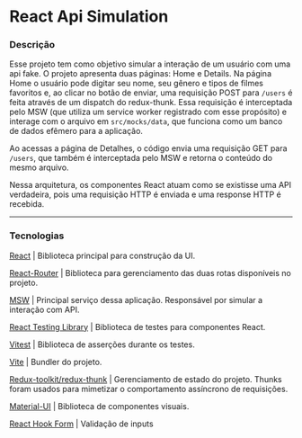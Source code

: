 # React Api Simulation


### Descrição

Esse projeto tem como objetivo simular a interação de um usuário com uma api fake. O projeto apresenta duas páginas: Home e Details. Na página Home o usuário pode digitar seu nome, seu gênero e tipos de filmes favoritos e, ao clicar no botão de enviar, uma requisição POST para `/users` é feita através de um dispatch do redux-thunk. Essa requisição é interceptada pelo MSW (que utiliza um service worker registrado com esse propósito) e interage com o arquivo em `src/mocks/data`, que funciona como um banco de dados efêmero para a aplicação.

Ao acessas a página de Detalhes, o código envia uma requisição GET para `/users`, que também é interceptada pelo MSW e retorna o conteúdo do mesmo arquivo.

Nessa arquitetura, os componentes React atuam como se existisse uma API verdadeira, pois uma requisição HTTP é enviada e uma response HTTP é recebida.

---

### Tecnologias
[React](https://react.dev/) | Biblioteca principal para construção da UI.

[React-Router](https://reactrouter.com/en/main) | Biblioteca para gerenciamento das duas rotas disponíveis no projeto.

[MSW](https://mswjs.io/) | Principal serviço dessa aplicação. Responsável por simular a interação com API.

[React Testing Library](https://testing-library.com/docs/react-testing-library/intro/) | Biblioteca de testes para componentes React.

[Vitest](https://vitest.dev/) | Biblioteca de asserções durante os testes.

[Vite](https://vitejs.dev/)  | Bundler do projeto.

[Redux-toolkit/redux-thunk](https://redux-toolkit.js.org/) | Gerenciamento de estado do projeto. Thunks foram usados para mimetizar o comportamento assíncrono de requisições.

[Material-UI](https://mui.com/material-ui/) | Biblioteca de componentes visuais.

[React Hook Form](https://react-hook-form.com/) | Validação de inputs



